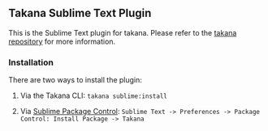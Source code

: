 ## Takana Sublime Text Plugin

This is the Sublime Text plugin for takana. Please refer to the [takana repository](https://github.com/mechio/takana) for more information.

### Installation

There are two ways to install the plugin:

1. Via the Takana CLI: `takana sublime:install`

2. Via [Sublime Package Control](http://wbond.net/sublime_packages/package_control): `Sublime Text -> Preferences -> Package Control: Install Package -> Takana`
